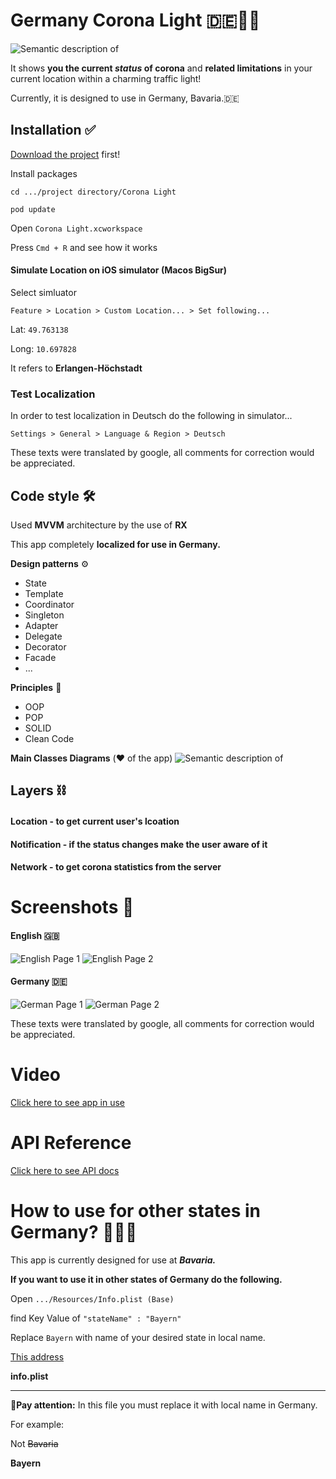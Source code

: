 # Germany Corona Light 🇩🇪🚦🦠

![Semantic description of ](https://s17.picofile.com/file/8417404718/banner.jpg "Diagrams")

It shows **you the current *status* of corona** and **related limitations** in your current location within a charming traffic light!


Currently, it is designed to use in Germany, Bavaria.🇩🇪


## Installation ✅


[Download the project](https://github.com/mamadfrhi/Germany-Corona-Light/archive/main.zip) first!


 Install packages
 
```
cd .../project directory/Corona Light

pod update
```


Open ```Corona Light.xcworkspace```


Press ```Cmd + R``` and see how it works



#### Simulate Location on iOS simulator (Macos BigSur)


Select simluator


```Feature > Location > Custom Location... > Set following...```


Lat: ```49.763138```


Long: ```10.697828```


It refers to **Erlangen-Höchstadt**


### Test Localization


In order to test localization in Deutsch do the following in simulator...


```Settings > General > Language & Region > Deutsch```


These texts were translated by google, all comments for correction would be appreciated.

## Code style 🛠


Used **MVVM** architecture by the use of **RX**

This app completely **localized for use in Germany.**


**Design patterns** ⚙️
- State
- Template
- Coordinator
- Singleton
- Adapter
- Delegate
- Decorator
- Facade
- ...


**Principles** 💎
- OOP
- POP
- SOLID
- Clean Code



**Main Classes Diagrams** (❤️ of the app)
![Semantic description of ](https://s17.picofile.com/file/8417382568/Corona_Status.jpeg "Diagrams")


## Layers ⛓
#### Location - to get current user's lcoation
#### Notification - if the status changes make the user aware of it
#### Network - to get corona statistics from the server



# Screenshots 📱


#### English 🇬🇧


![English Page 1](https://s17.picofile.com/file/8417399450/1.png) ![English Page 2](https://s16.picofile.com/file/8417399476/2.png)


#### Germany 🇩🇪


![German Page 1](https://s16.picofile.com/file/8417399634/1.png) ![German Page 2](https://s16.picofile.com/file/8417399692/2.png)

These texts were translated by google, all comments for correction would be appreciated.


# Video


[Click here to see app in use](https://youtu.be/jXjny-TFchc)


# API Reference


[Click here to see API docs](https://npgeo-corona-npgeo-de.hub.arcgis.com/datasets/917fc37a709542548cc3be077a786c17_0)


# How to use for other states in Germany? 🔁🇩🇪


This app is currently designed for use at ***Bavaria.***

**If you want to use it in other states of Germany do the following.**

Open ```.../Resources/Info.plist (Base)```

find  Key Value of ```"stateName" : "Bayern"```

Replace ```Bayern``` with name of your desired state in local name.

[This address](https://s17.picofile.com/file/8417452742/Screen_Shot_2020_12_14_at_10_48_05.png)

**info.plist**

---

🚧**Pay attention:** In this file you must replace it with local name in Germany.

For example:

Not ~~Bavaria~~

**Bayern**




